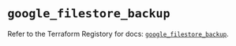 # `google_filestore_backup`

Refer to the Terraform Registory for docs: [`google_filestore_backup`](https://registry.terraform.io/providers/hashicorp/google/5.26.0/docs/resources/filestore_backup).

